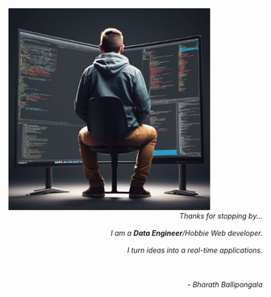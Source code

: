 <main>
	<section colspan="2">
		<section align="left">
			<img src="https://github.com/ballipongala/ballipongala/blob/main/.github/workflows/Create%20a%20image%20%2063be9301-d430-4969-9726-2d149a0ba6c0.png?raw=true" height="400" alt="developer"/>
		</section>
		<section align="right">
			<em>Thanks for stopping by...</em>
			<br><br><em>I am a <strong>Data Engineer</strong>/Hobbie Web developer.<em>
			<br><br><em>I turn ideas into a real-time applications.<em>
			<br><br><br><br>
			<ledgend> - Bharath Ballipongala</ledgend>
		</section>
	</section>
</main>
